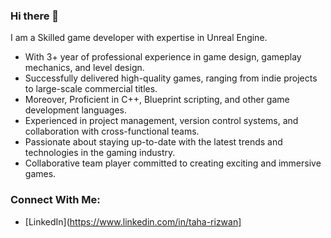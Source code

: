 ### Hi there 👋
I am a Skilled game developer with expertise in Unreal Engine.
- With 3+ year of professional experience in game design, gameplay mechanics, and level design.
- Successfully delivered high-quality games, ranging from indie projects to large-scale commercial titles.
- Moreover, Proficient in C++, Blueprint scripting, and other game development languages.
- Experienced in project management, version control systems, and collaboration with cross-functional teams.
- Passionate about staying up-to-date with the latest trends and technologies in the gaming industry.
- Collaborative team player committed to creating exciting and immersive games.

### Connect With Me:
- [LinkedIn](https://www.linkedin.com/in/taha-rizwan]
<!--
**syedTahaRizwan/syedTahaRizwan** is a ✨ _special_ ✨ repository because its `README.md` (this file) appears on your GitHub profile.

Here are some ideas to get you started:

- 🔭 I’m currently working on ...
- 🌱 I’m currently learning ...
- 👯 I’m looking to collaborate on ...
- 🤔 I’m looking for help with ...
- 💬 Ask me about ...
- 📫 How to reach me: ...
- 😄 Pronouns: ...
- ⚡ Fun fact: ...
-->
